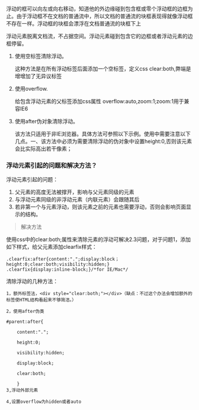 浮动的框可以向左或向右移动，知道他的外边缘碰到包含框或零个浮动框的边框为止。由于浮动框不在文档的普通流中，所以文档的普通流的块框表现得就像浮动框不存在一样。浮动框的块框会漂浮在文档普通流的块框下上

浮动元素脱离文档流，不占据空间。浮动元素碰到包含它的边框或者浮动元素的边框停留。

1. 使用空标签清除浮动。

    这种方法是在所有浮动标签后面添加一个空标签，定义css clear:both,弊端是增增加了无异议标签
2. 使用overflow.

    给包含浮动元素的父标签添加css属性 overflow:auto,zoom:1;zoom:1用于兼容IE6

3. 使用after伪对象清除浮动。

    该方法只适用于非IE浏览器。具体方法可参照以下示例。使用中需要注意以下几点。一、该方法中必须为需要清除浮动的伪对象中设置height:0,否则该元素会比实际高出若干像素；

### 浮动元素引起的问题和解决方法？

浮动元素引起的问题：
1. 父元素的高度无法被撑开，影响与父元素同级的元素
2. 与浮动元素同级的非浮动元素（内联元素）会跟随其后
3. 若非第一个与元素浮动，则该元素之前的元素也需要浮动，否则会影响页面显示的结构。

>解决方法

使用css中的clear:both;属性来清除元素的浮动可解决2.3问题，对于问题1，添加如下样式，给父元素添加clearfix样式：

    .clearfix:after{content:".";display:block；height:0;clear:both;visibility:hidden;}
    .clearfix{display:inline-block;}/*for IE/Mac*/

清除浮动的几种方法：

    1，额外标签法，<div style="clear:both;"></div>（缺点：不过这个办法会增加额外的标签使HTML结构看起来不够简洁。）
     
    2，使用after伪类
     
    #parent:after{
     
        content:".";
     
        height:0;
     
        visibility:hidden;
     
        display:block;
     
        clear:both;
     
        }
    3,浮动外部元素
     
    4,设置overflow为hidden或者auto